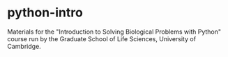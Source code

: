 python-intro
=============

Materials for the "Introduction to Solving Biological Problems with Python" course run by the Graduate School of Life Sciences, University of Cambridge.
